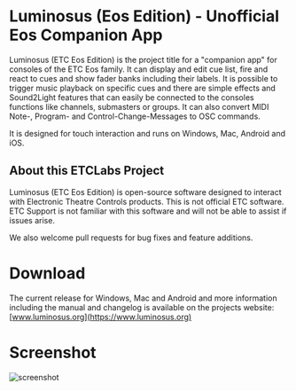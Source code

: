 # Luminosus (Eos Edition) - Unofficial Eos Companion App

Luminosus (ETC Eos Edition) is the project title for a "companion app" for consoles of the ETC Eos family.
It can display and edit cue list, fire and react to cues and show fader banks including their labels.
It is possible to trigger music playback on specific cues and there are simple effects and Sound2Light
features that can easily be connected to the consoles functions like channels, submasters or groups.
It can also convert MIDI Note-, Program- and Control-Change-Messages to OSC commands.

It is designed for touch interaction and runs on Windows, Mac, Android and iOS.

## About this ETCLabs Project
Luminosus (ETC Eos Edition) is open-source software designed to interact with Electronic Theatre Controls products. This is not official ETC software.
ETC Support is not familiar with this software and will not be able to assist if issues arise.

We also welcome pull requests for bug fixes and feature additions.

# Download

The current release for Windows, Mac and Android and more information including the manual and changelog is available on the projects website: [www.luminosus.org](https://www.luminosus.org)

# Screenshot

![screenshot](https://www.luminosus.org/img/main_screenshot.png)

